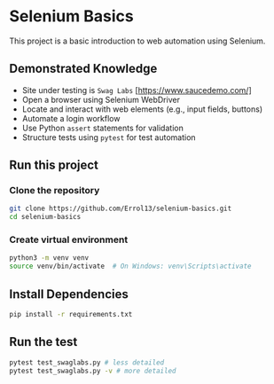 # Selenium Basics

This project is a basic introduction to web automation using Selenium. 

## Demonstrated Knowledge
- Site under testing is `Swag Labs` [https://www.saucedemo.com/]
- Open a browser using Selenium WebDriver
- Locate and interact with web elements (e.g., input fields, buttons)
- Automate a login workflow
- Use Python `assert` statements for validation
- Structure tests using `pytest` for test automation

## Run this project 

### Clone the repository
```bash
git clone https://github.com/Errol13/selenium-basics.git
cd selenium-basics
```

### Create virtual environment
```bash
python3 -m venv venv
source venv/bin/activate  # On Windows: venv\Scripts\activate
```

## Install Dependencies
```bash
pip install -r requirements.txt
```

## Run the test
```bash
pytest test_swaglabs.py # less detailed
pytest test_swaglabs.py -v # more detailed
```